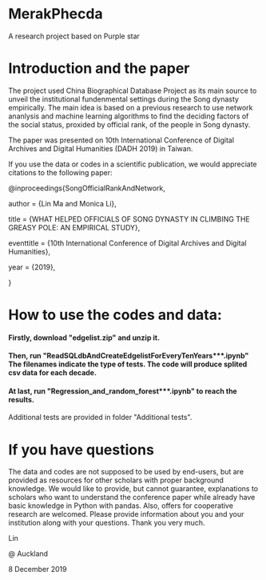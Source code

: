 # MerakPhecda
A research project based on Purple star

# Introduction and the paper

The project used China Biographical Database Project as its main source to unveil the institutional fundenmental settings during the Song dynasty empirically. The main idea is based on a previous research to use network ananlysis and machine learning algorithms to find the deciding factors of the social status, proxided by official rank, of the people in Song dynasty. 

The paper was presented on 10th International Conference of Digital Archives and Digital Humanities (DADH 2019) in Taiwan. 

If you use the data or codes in a scientific publication, we would appreciate citations to the following paper:

@inproceedings{SongOfficialRankAndNetwork,

  author    = {Lin Ma and Monica Li},
  
  title     = {WHAT HELPED OFFICIALS OF SONG DYNASTY IN CLIMBING THE GREASY POLE: AN EMPIRICAL STUDY},
  
  eventtitle = {10th International Conference of Digital Archives and Digital Humanities},
  
  year      = {2019},
  
}

# How to use the codes and data:

#### Firstly, download "edgelist.zip" and unzip it. 

#### Then, run "ReadSQLdbAndCreateEdgelistForEveryTenYears***.ipynb" The filenames indicate the type of tests. The code will produce splited csv data for each decade. 

#### At last, run "Regression_and_random_forest***.ipynb" to reach the results. 

Additional tests are provided in folder "Additional tests".

# If you have questions

The data and codes are not supposed to be used by end-users, but are provided as resources for other scholars with proper background knowledge. We would like to provide, but cannot guarantee, explanations to scholars who want to understand the conference paper while already have basic knowledge in Python with pandas. Also, offers for cooperative research are welcomed. Please provide information about you and your institution along with your questions. Thank you very much. 

Lin

@ Auckland

8 December 2019 
